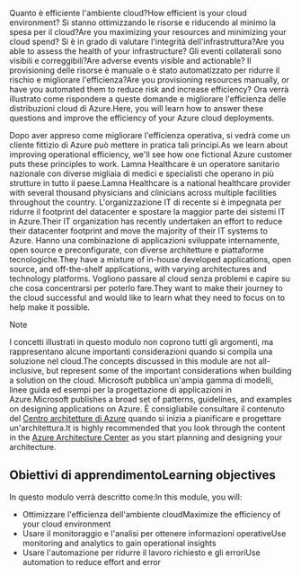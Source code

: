 <span data-ttu-id="6ae30-101">Quanto è efficiente l'ambiente cloud?</span><span class="sxs-lookup"><span data-stu-id="6ae30-101">How efficient is your cloud environment?</span></span> <span data-ttu-id="6ae30-102">Si stanno ottimizzando le risorse e riducendo al minimo la spesa per il cloud?</span><span class="sxs-lookup"><span data-stu-id="6ae30-102">Are you maximizing your resources and minimizing your cloud spend?</span></span> <span data-ttu-id="6ae30-103">Si è in grado di valutare l'integrità dell'infrastruttura?</span><span class="sxs-lookup"><span data-stu-id="6ae30-103">Are you able to assess the health of your infrastructure?</span></span> <span data-ttu-id="6ae30-104">Gli eventi collaterali sono visibili e correggibili?</span><span class="sxs-lookup"><span data-stu-id="6ae30-104">Are adverse events visible and actionable?</span></span> <span data-ttu-id="6ae30-105">Il provisioning delle risorse è manuale o è stato automatizzato per ridurre il rischio e migliorare l'efficienza?</span><span class="sxs-lookup"><span data-stu-id="6ae30-105">Are you provisioning resources manually, or have you automated them to reduce risk and increase efficiency?</span></span> <span data-ttu-id="6ae30-106">Ora verrà illustrato come rispondere a queste domande e migliorare l'efficienza delle distribuzioni cloud di Azure.</span><span class="sxs-lookup"><span data-stu-id="6ae30-106">Here, you will learn how to answer these questions and improve the efficiency of your Azure cloud deployments.</span></span>

<span data-ttu-id="6ae30-107">Dopo aver appreso come migliorare l'efficienza operativa, si vedrà come un cliente fittizio di Azure può mettere in pratica tali principi.</span><span class="sxs-lookup"><span data-stu-id="6ae30-107">As we learn about improving operational efficiency, we'll see how one fictional Azure customer puts these principles to work.</span></span> <span data-ttu-id="6ae30-108">Lamna Healthcare è un operatore sanitario nazionale con diverse migliaia di medici e specialisti che operano in più strutture in tutto il paese.</span><span class="sxs-lookup"><span data-stu-id="6ae30-108">Lamna Healthcare is a national healthcare provider with several thousand physicians and clinicians across multiple facilities throughout the country.</span></span> <span data-ttu-id="6ae30-109">L'organizzazione IT di recente si è impegnata per ridurre il footprint del datacenter e spostare la maggior parte dei sistemi IT in Azure.</span><span class="sxs-lookup"><span data-stu-id="6ae30-109">Their IT organization has recently undertaken an effort to reduce their datacenter footprint and move the majority of their IT systems to Azure.</span></span> <span data-ttu-id="6ae30-110">Hanno una combinazione di applicazioni sviluppate internamente, open source e preconfigurate, con diverse architetture e piattaforme tecnologiche.</span><span class="sxs-lookup"><span data-stu-id="6ae30-110">They have a mixture of in-house developed applications, open source, and off-the-shelf applications, with varying architectures and technology platforms.</span></span> <span data-ttu-id="6ae30-111">Vogliono passare al cloud senza problemi e capire su che cosa concentrarsi per poterlo fare.</span><span class="sxs-lookup"><span data-stu-id="6ae30-111">They want to make their journey to the cloud successful and would like to learn what they need to focus on to help make it possible.</span></span>

> [!NOTE]
> <span data-ttu-id="6ae30-112">I concetti illustrati in questo modulo non coprono tutti gli argomenti, ma rappresentano alcune importanti considerazioni quando si compila una soluzione nel cloud.</span><span class="sxs-lookup"><span data-stu-id="6ae30-112">The concepts discussed in this module are not all-inclusive, but represent some of the important considerations when building a solution on the cloud.</span></span> <span data-ttu-id="6ae30-113">Microsoft pubblica un'ampia gamma di modelli, linee guida ed esempi per la progettazione di applicazioni in Azure.</span><span class="sxs-lookup"><span data-stu-id="6ae30-113">Microsoft publishes a broad set of patterns, guidelines, and examples on designing applications on Azure.</span></span> <span data-ttu-id="6ae30-114">È consigliabile consultare il contenuto del [Centro architetture di Azure](https://docs.microsoft.com/azure/architecture/) quando si inizia a pianificare e progettare un'architettura.</span><span class="sxs-lookup"><span data-stu-id="6ae30-114">It is highly recommended that you look through the content in the [Azure Architecture Center](https://docs.microsoft.com/azure/architecture/) as you start planning and designing your architecture.</span></span>

## <a name="learning-objectives"></a><span data-ttu-id="6ae30-115">Obiettivi di apprendimento</span><span class="sxs-lookup"><span data-stu-id="6ae30-115">Learning objectives</span></span>

<span data-ttu-id="6ae30-116">In questo modulo verrà descritto come:</span><span class="sxs-lookup"><span data-stu-id="6ae30-116">In this module, you will:</span></span>

- <span data-ttu-id="6ae30-117">Ottimizzare l'efficienza dell'ambiente cloud</span><span class="sxs-lookup"><span data-stu-id="6ae30-117">Maximize the efficiency of your cloud environment</span></span>
- <span data-ttu-id="6ae30-118">Usare il monitoraggio e l'analisi per ottenere informazioni operative</span><span class="sxs-lookup"><span data-stu-id="6ae30-118">Use monitoring and analytics to gain operational insights</span></span>
- <span data-ttu-id="6ae30-119">Usare l'automazione per ridurre il lavoro richiesto e gli errori</span><span class="sxs-lookup"><span data-stu-id="6ae30-119">Use automation to reduce effort and error</span></span>